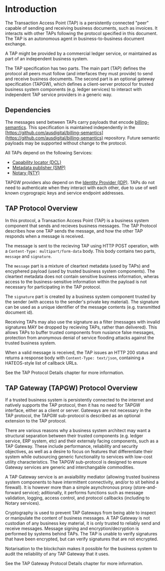 # Introduction

The Transaction Access Point (TAP) is a persistently connected "peer" capable of sending and
receiving business documents, such as invoices. It interacts with other TAPs following the
protocol specified in this document. The TAP is an autonomous agent in business-to-business
document exchange.

A TAP might be provided by a commercial ledger service, or maintained as part of an
independent business system. 

The TAP specification has two parts. The main part (TAP) defines the protocol all peers
must follow (and interfaces they must provide) to send and receive business documents. The
second part is an optional gateway specification (TAPGW), which defines a client-server
protocol for trusted business system components (e.g. ledger services) to interact with independent TAP service providers in a generic way.


## Dependencies

The messages send between TAPs carry payloads that encode
[billing-semantics](https://billing-semantics.readthedocs.io/).
This specification is maintained independently in the
[https://github.com/ausdigital/billing-semantics](https://github.com/ausdigital/billing-semantics)
repository. Future semantic payloads may be supported without change to the protocol.

All TAPs depend on the following Services:

 * [Capability locator (DCL)](http://capability-locator.readthedocs.io/)
 * [Metadata publisher (SMP)](http://metadata-publisher.readthedocs.io/)
 * [Notary (NTY)](http://notary.readthedocs.io)

TAPGW providers also depend on the
[Identity Provider (IDP)](http://identity-provider.readthedocs.io/). TAPs do not need to
authenticate when they interact with each other, due to use of well known cryprograpic keys
and service endpoint addresses.


## TAP Protocol Overview

In this protocol, a Transaction Access Point (TAP) is a business system component that sends and recieves business messages. The TAP Protocol describes how one TAP sends the message, and how the other TAP responds when a message is received.

The message is sent to the recieving TAP using HTTP POST operation, with a `Content-Type: multipart/form-data` body. This body contains two parts, `message` and `signature`.

The `message` part is a mixture of cleartext metadata (used by TAPs) and encyphered payload (used by trusted business system components). The cleartext metadata does not contain sensitive business information, wheras access to the business-sensitive information within the payload is not necessary for participating in the TAP protocol.

The `signature` part is created by a business system component trusted by the sender (with access to the sender's private key material). The signature can be used as a unique identifier of the message contents (e.g. transmitted document id).

Receiving TAPs may also use the signature as a filter (messages with invalid signatures MAY be dropped by recieving TAPs, rather than delivered). This allows TAPs to buffer trusted components from nusiance false messages, protection from anonymous denial of service flooding attacks against the trusted business system. 

When a valid message is received, the TAP issues an HTTP 200 status and returns a response body with `Content-Type: text/json`, containing a HATEOS-style list of callback URLs.

See the TAP Protocol Details chapter for more information.


## TAP Gateway (TAPGW) Protocol Overview

If a trusted business system is persistently connected to the internet and natively supports the TAP protocol, then it has no need for TAPGW interface, either as a client or server. Gateways are not necessary in the TAP protocol, the TAPGW sub-protocol is described as an optional extension to the TAP protocol.

There are various reasons why a business system architect may want a structural separation between their trusted components (e.g. ledger service, ERP system, etc) and their externaly facing components, such as a TAP Gateway. These include performance, reliability and security objectives, as well as a desire to focus on features that differentiate their system while outsourcing generic functionality to services with low-cost utility characteristics. The TAPGW sub-protocol is designed to ensure Gateway services are generic and interchangable commodities.

A TAP Gateway service is an avaialbility mediator (allowing trusted business system components to have intermittent connectivity, and/or to sit behind a firewall). It is however more than a simple asynchronous proxy (store-and-forward service); aditionally, it performs functions such as message validation, logging, access control, and protocol callbacks (including to Notary services).

Cryptography is used to prevent TAP Gateways from being able to inspect or manipulate the content of business messages. A TAP Gateway is not custodian of any business key material, it is only trusted to reliably send and receive messages. Message signing and encryption/decryption is performed by systems behind TAPs. The TAP is unable to verify signatures that have been encrypted, but can verify signatures that are not encrypted.

Notarisation to the blockchain makes it possible for the business system to audit the reliability of any TAP Gateway that it uses.

See the TAP Gateway Protocol Details chapter for more information.
